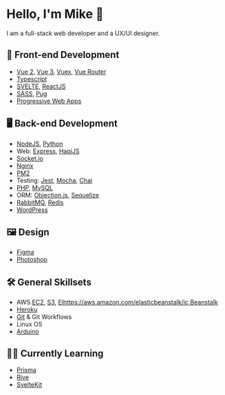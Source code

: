 # Hello, I'm Mike 👋
I am a full-stack web developer and a UX/UI designer. 

## 🎨 Front-end Development
- [Vue 2](https://vuejs.org/), [Vue 3](https://v3.vuejs.org/), [Vuex](https://vuex.vuejs.org/), [Vue Router](https://router.vuejs.org/)
- [Typescript](https://www.typescriptlang.org/)
- [SVELTE](https://svelte.dev/), [ReactJS](https://reactjs.org/)
- [SASS](https://sass-lang.com/), [Pug](https://pugjs.org/api/getting-started.html)
- [Progressive Web Apps](https://developer.mozilla.org/en-US/docs/Web/Progressive_web_apps)

## 🖥️ Back-end Development
- [NodeJS](https://nodejs.org/), [Python](https://www.python.org/)
- Web: [Express](https://expressjs.com/), [HapiJS](https://hapi.dev/)
- [Socket.io](https://socket.io/)
- [Nginx](https://www.nginx.com/)
- [PM2](https://pm2.keymetrics.io/docs/usage/quick-start/)
- Testing: [Jest](https://jestjs.io/), [Mocha](https://mochajs.org/), [Chai](https://www.chaijs.com/)
- [PHP](https://www.php.net/), [MySQL](https://www.mysql.com/)
- ORM: [Objection.js](https://vincit.github.io/objection.js/), [Sequelize](https://sequelize.org/)
- [RabbitMQ](https://www.rabbitmq.com/), [Redis](https://redis.io/)
- [WordPress](https://wordpress.com/)

## 🖼️ Design
- [Figma](https://figma.com/)
- [Photoshop](https://www.adobe.com/sea/products/photoshop.html)

## 🛠️ General Skillsets
- AWS [EC2](https://aws.amazon.com/ec2/), [S3](https://aws.amazon.com/s3/), [Elhttps://aws.amazon.com/elasticbeanstalk/ic Beanstalk](url)
- [Heroku](https://www.heroku.com/)
- [Git](https://git-scm.com/) & Git Workflows
- Linux OS
- [Arduino](https://www.arduino.cc/)

## 🧑‍💻 Currently Learning
- [Prisma](https://www.prisma.io/)
- [Rive](https://rive.app/)
- [SvelteKit](https://kit.svelte.dev/)
